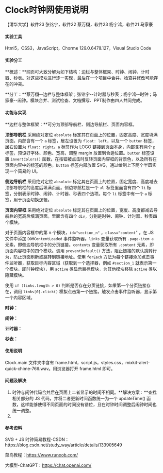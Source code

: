 # Clock时钟网使用说明
【清华大学】软件23 张铭宇，软件22 蔡万栩，软件23 杨宇鸿，软件21 马家豪



#### 实验工具

Html5，CSS3，JavaScript，Chorme 126.0.6478.127，Visual Studio Code



#### 实验分工

**概述：**网页可大致分解为如下结构：边栏与整体框架、时钟、闹钟、计时器、秒表。对这些模块进行逐一实现，最后在一个项目中合并，检查并修改可能存在的冲突。

**分工：**蔡万栩--边栏与整体框架；张铭宇--计时器与秒表；杨宇鸿--时钟；马家豪--闹钟。模块合并、测试检查、文档撰写、PPT制作由四人共同完成。



#### 功能与实现

**边栏与整体框架：**可分为顶部导航栏、侧边导航栏、页面内容框。

**顶部导航栏**  采用绝对定位 `absolute` 标定其在页面上的位置，固定高度、宽度填满页面。内部含有一个 `a` 标签，居左设置为 `float: left`，以及一个 `button` 标签，居右设置为 `float: right`。`a` 标签作为 LOGO 链接到页面本身，内部含有两个 `p` 标签，预设好字体、颜色、宽高，调整 margin 放置到合适位置。`button` 标签设置 `invertColors()` 函数，在按钮被点击时反转页面内容框的背景色，以及所有在页面内容中的标签的颜色。`button` 标签内部放置 SVG，通过绘制上下两个半圆实现一个简易的 UI。

**侧边导航栏**  采用绝对定位 `absolute` 标定其在页面上的位置，固定宽度、高度减去顶部导航栏的高度后填满页面。侧边导航栏是一个 `ul `标签里面含有四个 `li` 标签，分别表示时钟、闹钟、计时器、秒表四个选项。每个 `li` 标签中有一个 `a` 标签，用于页面切换逻辑。

**页面内容框**  采用绝对定位 `absolute` 标定其在页面上的位置，宽度、高度都减去导航栏的宽高后填满页面。里面含有四个 `div`，分别是时钟、闹钟、计时器、秒表四个模块。

对于页面内容框中的第 n 个模块，`id="section_n"` ，`class="content`" 。在 JS 文件中添加 `DOMContentLoaded` 事件监听器，`links` 变量获取所有 `.page-item a` 元素，即侧边导航栏中的分页链接。`contents` 变量获取所有 `.content` 元素，即页面内容框中的四个模块。调用 `preventDefault()` 方法，阻止链接的默认跳转行为，防止页面刷新或跳转到链接地址。使用 `forEach` 方法为每个链接添加点击事件监听器，获取目标内容区域（获取到一个选择器，例如 `#section_1` 就表示第一个模块，即时钟模块），用 `active` 类显示目标模块，为其他模块移除 `active` 类以隐藏模块。

使用 `if (links.length > 0)` 判断是否存在分页链接，如果第一个分页链接存在，调用 `links[0].click()` 模拟点击第一个链接。触发点击事件监听器，显示第一个内容区域。



**时钟：**



**闹钟：**



**计时器：**



**秒表：**





#### 使用说明

Clock.main 文件夹中含有 frame.html，script.js，styles.css，mixkit-alert-quick-chime-766.wav。用浏览器打开 frame.html 即可。



#### 问题及解决

1. 时钟与闹钟代码合并后在页面上二者显示的时间不相同。**解决方案：**查找相关部分的 JS 代码，并将二者更新时间函数统一为一个 updateTime() 函数，这样能够使得不同页面的时间没有错位，且在时钟时间调整后闹钟时间也统一调整。
2. 



#### 参考资料

SVG + JS 时钟简易教程-CSDN：https://blog.csdn.net/study_way/article/details/133905649

菜鸟教程：https://www.runoob.com/

大模型-ChatGPT：https://chat.openai.com/
